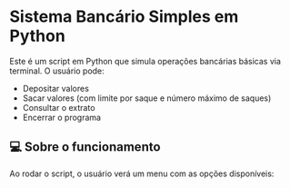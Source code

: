 # Sistema Bancário Simples em Python

Este é um script em Python que simula operações bancárias básicas via terminal. O usuário pode:

- Depositar valores
- Sacar valores (com limite por saque e número máximo de saques)
- Consultar o extrato
- Encerrar o programa

## 💻 Sobre o funcionamento

Ao rodar o script, o usuário verá um menu com as opções disponíveis:

